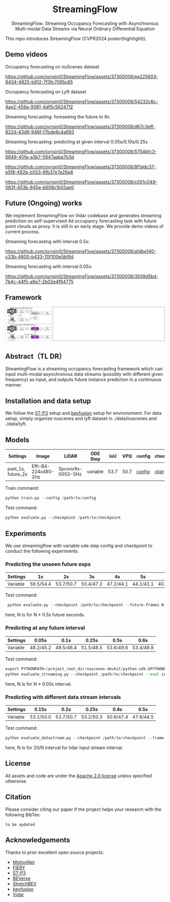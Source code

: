 <div align="center">   
  
# StreamingFlow

StreamingFlow: Streaming Occupancy Forecasting with Asynchronous Multi-modal Data Streams via Neural Ordinary Differential Equation
</div>

This repo introduces StreamingFlow (CVPR2024 poster(hightlight)).

## Demo videos
Occupancy forecasting on nuScenes dataset

https://github.com/synsin0/StreamingFlow/assets/37300008/ee225603-8434-4825-b912-7f3fc7095c85

Occupancy forecasting on Lyft dataset 

https://github.com/synsin0/StreamingFlow/assets/37300008/54232c6c-4ae2-456a-9381-4df5c5624712

Streaming forecasting: foreseeing the future to 8s 

https://github.com/synsin0/StreamingFlow/assets/37300008/d67c3eff-822d-43d8-946f-f7bde8c4a693

Streaming forecasting: predicting at given interval 0.05s/0.10s/0.25s

https://github.com/synsin0/StreamingFlow/assets/37300008/5754bfc3-6649-40fa-a3b7-5647aaba7b3d

https://github.com/synsin0/StreamingFlow/assets/37300008/8f1ddc37-e5f8-492b-b553-8fb37e7e26e8

https://github.com/synsin0/StreamingFlow/assets/37300008/c051c049-083f-453b-845e-b609c1b55ae0


## Future (Ongoing) works
We implement StreamingFlow on Vidar codebase and generates streaming prediction on self-supervised 4d occupancy forecasting task with future point clouds as proxy. It is still in an early stage. We provide demo videos of current process.

Streaming forecasting with interval 0.5s: 

https://github.com/synsin0/StreamingFlow/assets/37300008/a1dbe140-c33b-4800-b433-70f100e5bf6d

Streaming forecasting with interval 0.05s: 

https://github.com/synsin0/StreamingFlow/assets/37300008/3509d5bd-7b4c-44f5-a9e7-2b02e4f94775


## Framework
![teaser](sources/streamingflow_framework.png)


## Abstract（TL DR）

StreamingFlow is a streaming occupancy forecasting framework which can input multi-modal asynchronous data streams (possibly with different given frequency) as input, and outputs future instance prediction in a continuous manner. 

## Installation and data setup

We follow the [ST-P3](https://github.com/OpenDriveLab/ST-P3) setup and [bevfusion](https://github.com/mit-han-lab/bevfusion) setup for environoment. For data setup, simply organize nuscenes and lyft dataset in ./data/nuscenes and ./data/lyft.


## Models

| Settings        | Image | LiDAR | ODE Step | IoU | VPQ | config  | checkpoint |
| ------------- | ------- | -------- | -------- | -------- | -------- | -------- | -------- |
| past_1s, future_2s | Effi-B4-224x480-2Hz   | Spconv8x-0050-5Hz     | variable    | 53.7    | 50.7 | [config](streamingflow\configs\Prediction_LC_ODE_Variable.yml) | [ckpt](https://cloud.tsinghua.edu.cn/f/0da4c5bd409a4a7bb80b/?dl=1) |

Train command:  
```python
python train.py --config /path/to/config
```
    

Test command: 
```python
python evaluate.py --checkpoint /path/to/checkpoint
```

## Experiments

We use streamingflow with variable ode step config and checkpoint to conduct the following experiments. 

### Predicting the unseen future exps

| Settings  | 1s | 2s | 3s | 4s | 5s | 6s | 8s  | 
| ------------- | ------- | -------- | -------- | -------- | -------- | -------- | -------- |
| Variable  | 56.5/54.4 | 53.7/50.7 |  50.4/47.2  |  47.2/44.1  |  44.1/41.1  |  40.7/38.0  |  34.4/32.6   |

Test command: 
```python
 python evaluate.py --checkpoint /path/to/checkpoint --future-frames N 
```
here, N is for N * 0.5s future seconds.



### Predicting at any future interval


| Settings   | 0.05s  | 0.1s | 0.25s | 0.5s | 0.6s |  
| ------------- | ------- | -------- | -------- | -------- | -------- |
| Variable |  48.2/45.2    |   49.5/46.4   |    51.5/48.5   |   53.6/49.6   |   53.4/49.8   |

Test command: 
```python
export PYTHONPATH=/project_root_dir/nuscenes-devkit/python-sdk:$PYTHONPATH
python evaluate_streaming.py --checkpoint /path/to/checkpoint --eval-interval N 
```

here, N is for N * 0.05s interval.

### Predicting with different data stream intervals


| Settings     |    0.15s  | 0.2s | 0.25s |  0.4s | 0.5s |
| ------------- | ------- | -------- | -------- | -------- | -------- |
| Variable    |   53.1/50.0   |   53.7/50.7   |   53.2/50.3   |   50.6/47.4 |  47.6/44.5 |

Test command: 
```python
python evaluate_datastream.py --checkpoint /path/to/checkpoint --frame-skip N 
```

here, N is for 20/N interval for lidar input stream interval.







## License

All assets and code are under the [Apache 2.0 license](https://github.com/synsin0/StreamingFlow/blob/master/LICENSE) unless specified otherwise.

## Citation

Please consider citing our paper if the project helps your research with the following BibTex:
```
to be updated
```
<!-- ```
@misc{shi2023StreamingFlow,
      title={StreamingFlow: Multi-Sensor Asynchronous Fusion for Continuous Occupancy Prediction via Neural-ODE}, 
      author={Yining Shi and Kun Jiang and Ke Wang and Jiusi Li and Yunlong Wang and Diange Yang},
      year={2023},
      eprint={2302.09585},
      archivePrefix={arXiv},
      primaryClass={cs.CV}
}
``` -->

## Acknowledgements
Thanks to prior excellent open source projects:

- [MotionNet](https://github.com/pxiangwu/MotionNet)
- [FIERY](https://github.com/wayveai/fiery)
- [ST-P3](https://github.com/OpenDriveLab/ST-P3)
- [BEVerse](https://github.com/zhangyp15/BEVerse)
- [StretchBEV](https://github.com/kaanakan/stretchbev)
- [bevfusion](https://github.com/mit-han-lab/bevfusion)
- [Vidar](https://github.com/OpenDriveLab/ViDAR)